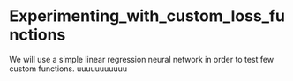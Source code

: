 # Experimenting_with_custom_loss_functions
We will use a simple linear regression neural network in order to test few custom functions.
uuuuuuuuuuu

